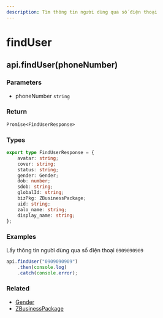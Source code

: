 ```yaml
---
description: Tìm thông tin người dùng qua số điện thoại
---
```


# findUser

## api.findUser(phoneNumber)

### Parameters

* phoneNumber `string`

### Return

`Promise<FindUserResponse>`

### Types

```typescript
export type FindUserResponse = {
    avatar: string;
    cover: string;
    status: string;
    gender: Gender;
    dob: number;
    sdob: string;
    globalId: string;
    bizPkg: ZBusinessPackage;
    uid: string;
    zalo_name: string;
    display_name: string;
};
```

### Examples

Lấy thông tin người dùng qua số điện thoại `0909090909`

```javascript
api.findUser("0909090909")
    .then(console.log)
    .catch(console.error);
```

### Related

* [Gender](../models/enum)
* [ZBusinessPackage](../models/zbusiness)
